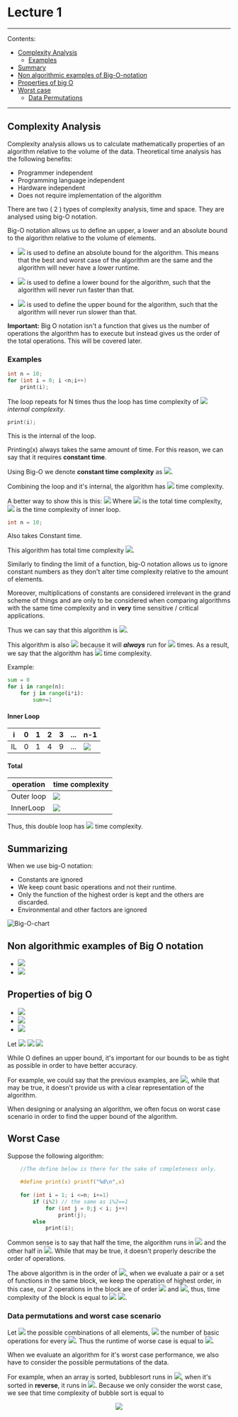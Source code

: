 # Lecture 1
  
  
___
Contents:
  
* [Complexity Analysis](#complexity-analysis )
  * [Examples](#examples )
* [Summary](#summarizing )
* [Non algorithmic examples of Big-O-notation](#non-algorithmic-examples-of-big-o-notation )
* [Properties of big O](#properties-of-big-o )
* [Worst case](#worst-case )
  * [Data Permutations](#data-permutations-and-worst-case-scenario )
  
___
  
## Complexity Analysis
  
  
Complexity analysis allows us to calculate mathematically properties of an algorithm relative to the volume of the data.
Theoretical time analysis has the following benefits:
  
* Programmer independent
* Programming language independent
* Hardware independent
* Does not require implementation of the algorithm
  
There are two ( 2 ) types of complexity analysis, time and space. They are analysed using big-O notation.
  
Big-O notation allows us to define an upper, a lower and an absolute bound to the algorithm relative to the volume of elements.
  
* <img src="https://latex.codecogs.com/gif.latex?&#x5C;Theta"/> is used to define an absolute bound for the algorithm. This means that the best and worst case of the algorithm are the same and the algorithm will never have a lower runtime.
  
* <img src="https://latex.codecogs.com/gif.latex?&#x5C;Omega"/> is used to define a lower bound for the algorithm, such that the algorithm will never run faster than that.
* <img src="https://latex.codecogs.com/gif.latex?{O}"/> is used to define the upper bound for the algorithm, such that the algorithm will never run slower than that.
  
__Important:__ Big O notation isn't a function that gives us the number of operations the algorithm has to execute but instead gives us the order of the total operations. This will be covered later.
  
### Examples
  
  
```C
int n = 10;
for (int i = 0; i <n;i++)
    print(i);
```
  
The loop repeats for  N times thus the loop has time complexity of <img src="https://latex.codecogs.com/gif.latex?O(n)%20&#x5C;times"/> _internal complexity_.
  
```C
print(i);
```
  
This is the internal of the loop.
  
Printing(x) always takes the same amount of time. For this reason, we can say that it requires __constant time__.
  
Using Big-O we denote __constant time complexity__ as <img src="https://latex.codecogs.com/gif.latex?&#x5C;Theta%20(1)"/>.
  
Combining the loop and it's internal, the algorithm has <img src="https://latex.codecogs.com/gif.latex?O(n)%20{&#x5C;times}%20O(1)%20=%20O(n)"/> time complexity.
  
A better way to show this is this:
<img src="https://latex.codecogs.com/gif.latex?T=%20&#x5C;Sigma_{i=1}^n%20IL"/>
Where <img src="https://latex.codecogs.com/gif.latex?T"/> is the total time complexity, <img src="https://latex.codecogs.com/gif.latex?IL"/> is the time complexity of inner loop.
  
```C
int n = 10;
```
  
Also takes Constant time.
  
This algorithm has total time complexity <img src="https://latex.codecogs.com/gif.latex?O(n)+O(1)%20=%20O(n)"/>.
  
Similarly to finding the limit of a function, big-O notation allows us to ignore constant numbers as they don't alter time complexity relative to the amount of elements.
  
Moreover, multiplications of constants are considered irrelevant in the grand scheme of things and are only to be considered when comparing algorithms with the same time complexity and in __very__ time sensitive / critical applications.
  
Thus we can say that this algorithm is <img src="https://latex.codecogs.com/gif.latex?{O(n)}"/>.
  
This algorithm is also <img src="https://latex.codecogs.com/gif.latex?&#x5C;Omega(n)"/> because it will ***always*** run for <img src="https://latex.codecogs.com/gif.latex?n"/> times. As a result, we say that the algorithm has <img src="https://latex.codecogs.com/gif.latex?&#x5C;Theta(n)"/> time complexity.
  
Example:
  
```python
sum = 0
for i in range(n):
    for j in range(i*i):
        sum+=1
```
  
#### Inner Loop
  
  
|i | 0 | 1 | 2 | 3| ...| n-1|
|-|-|-|-|-|-|-|
|IL|0|1|4|9| ... | <img src="https://latex.codecogs.com/gif.latex?{(n-1)^2}"/>|
  
#### Total
  
  
|operation| time complexity|
|-|-|
|Outer loop|<img src="https://latex.codecogs.com/gif.latex?{&#x5C;Sigma_{i=1}^nInnerLoop}"/>|
|InnerLoop|<img src="https://latex.codecogs.com/gif.latex?{&#x5C;Sigma_{j=1}^{i^2}1}"/>|
  
Thus, this double loop has <img src="https://latex.codecogs.com/gif.latex?{&#x5C;Theta(n*n^2)=&#x5C;Theta(n^3)}"/> time complexity.
  
## Summarizing
  
  
When we use big-O notation:
  
* Constants are ignored
* We keep count basic operations and not their runtime.
* Only the function of the highest order is kept and the others are discarded.
* Environmental and other factors are ignored
  
![Big-O-chart](../../images/big-O-chart.png )
  
## Non algorithmic examples of Big O notation
  
  
* <img src="https://latex.codecogs.com/gif.latex?{7*n*lnn%20+%20n^2}%20=%20O(n^2)"/>
* <img src="https://latex.codecogs.com/gif.latex?{20*n^3%20+%20nlogn%20+%205%20+%2023n^2}%20=%20O(n^3)"/>
  
## Properties of big O
  
  
* <img src="https://latex.codecogs.com/gif.latex?{O(X+Y)%20=%20O(X)+O(Y)}%20&#x5C;in%20max(O(X),O(Y))"/>
* <img src="https://latex.codecogs.com/gif.latex?{O(X*Y)%20=%20O(X)*O(Y)%20&#x5C;in%20O(X*Y)}"/>
* <img src="https://latex.codecogs.com/gif.latex?{O(cX)%20=%20O(X)}"/>
  
Let <img src="https://latex.codecogs.com/gif.latex?f(n)%20=%2016*n+20n^2%20+%203logn%20+%208"/> <img src="https://latex.codecogs.com/gif.latex?=%20O(n%20+%20n^2%20+logn%20+8)"/> <img src="https://latex.codecogs.com/gif.latex?=%20O(n%20+%20n^2%20+%20logn)%20=%20O(n^2)"/>
  
While O defines an upper bound, it's important for our bounds to be as tight as possible in order to have better accuracy.
  
For example, we could say that the previous examples, are <img src="https://latex.codecogs.com/gif.latex?O(n^4)"/>, while that may be true, it doesn't provide us with a clear representation of the algorithm.
  
When designing or analysing an algorithm, we often focus on worst case scenario in order to find the upper bound of the algorithm.
  
## Worst Case
  
  
Suppose the following algorithm:
  
```C
    //The define below is there for the sake of completeness only.
  
    #define print(x) printf("%d\n",x)
  
    for (int i = 1; i <=n; i+=1)
        if (i%2) // the same as i%2==1
            for (int j = 0;j < i; j++)
                print(j);
        else
            print(i);
```
  
Common sense is to say that half the time, the algorithm runs in <img src="https://latex.codecogs.com/gif.latex?O(n)"/> and the other half in <img src="https://latex.codecogs.com/gif.latex?O(n^2)"/>. While that may be true, it doesn't properly describe the order of operations.
  
The above algorithm is in the order of <img src="https://latex.codecogs.com/gif.latex?O(n^2)"/>, when we evaluate a pair or a set of functions in the same block, we keep the operation of highest order, in this case, our 2 operations in the block are of order <img src="https://latex.codecogs.com/gif.latex?O(1)"/> and <img src="https://latex.codecogs.com/gif.latex?O(n)"/>, thus,  time complexity of the block is equal to <img src="https://latex.codecogs.com/gif.latex?max&#x5C;{O(1),O(n)&#x5C;}"/> <img src="https://latex.codecogs.com/gif.latex?=O(n)"/>.
  
### Data permutations and worst case scenario
  
  
Let <img src="https://latex.codecogs.com/gif.latex?D_n"/> the possible combinations of all elements, <img src="https://latex.codecogs.com/gif.latex?t(I)"/> the number of basic operations for every <img src="https://latex.codecogs.com/gif.latex?i%20&#x5C;in%20D_n"/>. Thus the runtime of worse case is equal  to <img src="https://latex.codecogs.com/gif.latex?max%20&#x5C;{%20t(I)%20|%20I%20&#x5C;in%20D_n&#x5C;}"/>.
  
When we evaluate an algorithm for it's worst case performance, we also have to consider the possible permutations of the data.
  
For example, when an array is sorted, bubblesort runs in <img src="https://latex.codecogs.com/gif.latex?O(n)"/>, when it's sorted in __reverse__, it runs in <img src="https://latex.codecogs.com/gif.latex?O(n^2)"/>. Because we only consider the worst case, we see that time complexity of bubble sort is equal to
<p align="center"><img src="https://latex.codecogs.com/gif.latex?max(t_{sorted},t_{reverse})=%20t_{reverse}%20=%20O(n^2)"/></p>  
  
  